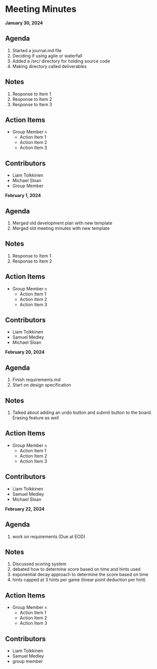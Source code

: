 # Meeting Minutes
**January 30, 2024**

## Agenda
1. Started a journal.md file
2. Deciding if using agile or waterfall
3. Added a /src/ directory for holding source code
4. Making directory called deliverables

## Notes
1. Response to Item 1
2. Response to Item 2
3. Response to Item 3

## Action Items
* Group Member `n`
    * Action Item 1
    * Action Item 2
    * Action Item 3

## Contributors
* Liam Tolkkinen
* Michael Sloan
* Group Member


**February 1, 2024**

## Agenda
1. Merged old development plan with new template
2. Merged old meeting minutes with new template


## Notes
1. Response to Item 1
2. Response to Item 2

## Action Items
* Group Member `n`
    * Action Item 1
    * Action Item 2
    * Action Item 3

## Contributors
* Liam Tolkkinen
* Samuel Medley
* Michael Sloan

**February 20, 2024**

## Agenda
1. Finish requirements.md
2. Start on design specification


## Notes
1. Talked about adding an undo button and submit button to the board. Erasing feature as well

## Action Items
* Group Member `n`
    * Action Item 1
    * Action Item 2
    * Action Item 3

## Contributors
* Liam Tolkkinen
* Samuel Medley
* Michael Sloan

**February 22, 2024**

## Agenda
1. work on requirements (Due at EOD)


## Notes
1. Discussed scoring system
2. debated how to determine score based on time and hints used
3. exponential decay approach to determine the score based on time
4. hints capped at 3 hints per game (linear point deduction per hint)

## Action Items
* Group Member `n`
    * Action Item 1
    * Action Item 2
    * Action Item 3

## Contributors
* Liam Tolkkinen
* Samuel Medley
* group member
